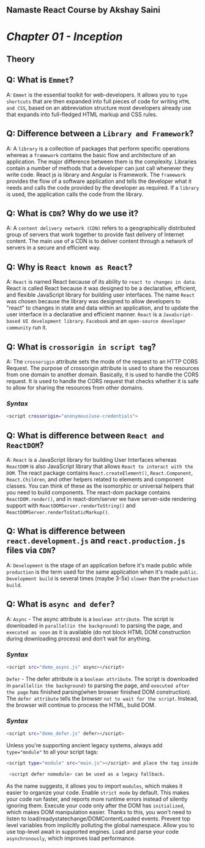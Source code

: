 ## Namaste React Course by Akshay Saini

# _Chapter 01 - Inception_

## Theory

## Q: What is `Emmet`?

A: `Emmet` is the essential toolkit for web-developers. It allows you to `type shortcuts` that are then expanded into full pieces of code for writing `HTML and CSS`, based on an abbreviation structure most developers already use that expands into full-fledged HTML markup and CSS rules.

## Q: Difference between a `Library and Framework`?

A: A `library` is a collection of packages that perform specific operations whereas a `framework` contains the basic flow and architecture of an application. The major difference between them is the complexity. Libraries contain a number of methods that a developer can just call whenever they write code. React js is library and Angular is Framework.
The `framework` provides the flow of a software application and tells the developer what it needs and calls the code provided by the developer as required. If a `library` is used, the application calls the code from the library.

## Q: What is `CDN`? Why do we use it?

A: A `content delivery network (CDN)` refers to a geographically distributed group of servers that work together to provide fast delivery of Internet content.
The main use of a CDN is to deliver content through a network of servers in a secure and efficient way.

## Q: Why is `React known as React`?

A: `React` is named React because of its ability to `react to changes in data`.
React is called React because it was designed to be a declarative, efficient, and flexible JavaScript library for building user interfaces.
The name `React` was chosen because the library was designed to allow developers to "react" to changes in state and data within an application, and to update the user interface in a declarative and efficient manner.
`React` is a `JavaScript-based UI development library`. `Facebook` and an `open-source developer community` run it.

## Q: What is `crossorigin in script tag`?

A: The `crossorigin` attribute sets the mode of the request to an HTTP CORS Request.
The purpose of crossorigin attribute is used to share the resources from one domain to another domain. Basically, it is used to handle the CORS request. It is used to handle the CORS request that checks whether it is safe to allow for sharing the resources from other domains.

### _Syntax_

```sh
<script crossorigin="anonymous|use-credentials">
```

## Q: What is difference between `React and ReactDOM`?

A: `React` is a JavaScript library for building User Interfaces whereas `ReactDOM` is also JavaScript library that allows `React to interact with the DOM`.
The react package contains `React.createElement()`, `React.Component`, `React.Children`, and other helpers related to elements and component classes. You can think of these as the isomorphic or universal helpers that you need to build components. The react-dom package contains `ReactDOM.render()`, and in react-dom/server we have server-side rendering support with `ReactDOMServer.renderToString()` and `ReactDOMServer.renderToStaticMarkup()`.

## Q: What is difference between `react.development.js` and `react.production.js` files via `CDN`?

A: `Development` is the stage of an application before it's made public while `production` is the term used for the same application when it's made `public`.
`Development build` is several times (maybe 3-5x) `slower` than the `production build`.

## Q: What is `async and defer`?

A: `Async` - The async attribute is a `boolean attribute`. The script is downloaded in `parallel(in the background)` to parsing the page, and `executed as soon` as it is available (do not block HTML DOM construction during downloading process) and don’t wait for anything.

### _Syntax_

```sh
<script src="demo_async.js" async></script>
```

`Defer` - The defer attribute is a `boolean attribute`. The script is downloaded in `parallel(in the background)` to parsing the page, and `executed after the page` has finished parsing(when browser finished DOM construction). The `defer attribute` tells the browser `not to wait for the script`. Instead, the browser will continue to process the HTML, build DOM.

### _Syntax_

```sh
<script src="demo_defer.js" defer></script>
```

Unless you're supporting ancient legacy systems, always add `type="module"` to all your script tags:

```sh
<script type="module" src="main.js"></script> and place the tag inside <head>
```

```sh
 <script defer nomodule> can be used as a legacy fallback.
```

As the name suggests, it allows you to import `modules`, which makes it easier to organize your code.
Enable `strict mode` by default. This makes your code run faster, and reports more runtime errors instead of silently ignoring them.
Execute your code only after the DOM has `initialized`, which makes DOM manipulation easier. Thanks to this, you won't need to listen to load/readystatechange/DOMContentLoaded events.
Prevent top level variables from implicitly polluting the global namespace.
Allow you to use top-level await in supported engines.
Load and parse your code `asynchronously`, which improves load performance.
